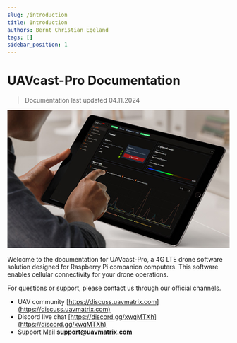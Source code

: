```yaml
---
slug: /introduction
title: Introduction
authors: Bernt Christian Egeland
tags: []
sidebar_position: 1
---
```


# UAVcast-Pro Documentation

> Documentation last updated 04.11.2024

![](img/Ipad%20Feature%20Image.jpg)

Welcome to the documentation for UAVcast-Pro, a 4G LTE drone software solution designed for Raspberry Pi companion computers. This software enables cellular connectivity for your drone operations.

For questions or support, please contact us through our official channels.

- UAV community [https://discuss.uavmatrix.com](https://discuss.uavmatrix.com)
- Discord live chat [https://discord.gg/xwqMTXh](https://discord.gg/xwqMTXh)
- Support Mail **support@uavmatrix.com**


